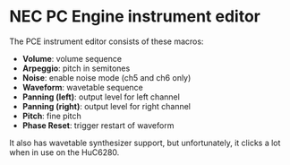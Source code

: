 # NEC PC Engine instrument editor

The PCE instrument editor consists of these macros:

- **Volume**: volume sequence
- **Arpeggio**: pitch in semitones
- **Noise**: enable noise mode (ch5 and ch6 only)
- **Waveform**: wavetable sequence
- **Panning (left)**: output level for left channel
- **Panning (right)**: output level for right channel
- **Pitch**: fine pitch
- **Phase Reset**: trigger restart of waveform

It also has wavetable synthesizer support, but unfortunately, it clicks a lot when in use on the HuC6280.
